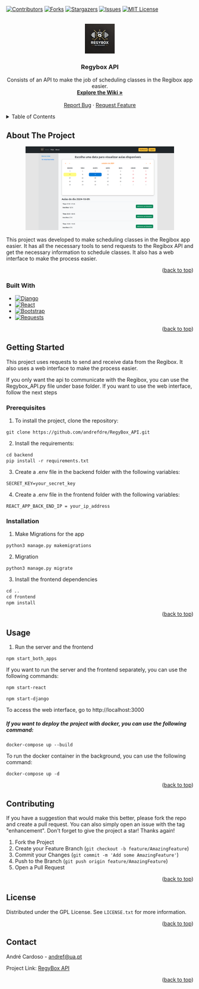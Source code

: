 <!-- Improved compatibility of back to top link: See: https://github.com/othneildrew/Best-README-Template/pull/73 -->
<a name="readme-top"></a>
<!--
*** Thanks for checking out the Best-README-Template. If you have a suggestion
*** that would make this better, please fork the repo and create a pull request
*** or simply open an issue with the tag "enhancement".
*** Don't forget to give the project a star!
*** Thanks again! Now go create something AMAZING! :D
-->



<!-- PROJECT SHIELDS -->
<!--
*** I'm using markdown "reference style" links for readability.
*** Reference links are enclosed in brackets [ ] instead of parentheses ( ).
*** See the bottom of this document for the declaration of the reference variables
*** for contributors-url, forks-url, etc. This is an optional, concise syntax you may use.
*** https://www.markdownguide.org/basic-syntax/#reference-style-links
-->
[![Contributors][contributors-shield]][contributors-url]
[![Forks][forks-shield]][forks-url]
[![Stargazers][stars-shield]][stars-url]
[![Issues][issues-shield]][issues-url]
[![MIT License][license-shield]][license-url]



<!-- PROJECT LOGO -->
<br />
<div align="center">
  <a href="https://github.com/andrefdre/RegyBox_API">
    <img src="Docs/logo.svg" alt="Logo" width="80" height="80">
  </a>

<h3 align="center">Regybox API</h3>

  <p align="center">
    Consists of an API to make the job of scheduling classes in the Regibox app easier.
    <br />
    <a href="https://github.com/andrefdre/RegyBox_API/wiki"><strong>Explore the Wiki »</strong></a>
    <br />
    <br />
    <!-- <a href="https://youtu.be/vULnTanHHmM">View Demo</a>
    · -->
    <a href="https://github.com/andrefdre/RegyBox_API/issues">Report Bug</a>
    ·
    <a href="https://github.com/andrefdre/RegyBox_API/issues">Request Feature</a>
  </p>
</div>



<!-- TABLE OF CONTENTS -->
<details>
  <summary>Table of Contents</summary>
  <ol>
    <li>
      <a href="#about-the-project">About The Project</a>
    </li>
    <li>
      <a href="#getting-started">Getting Started</a>
      <ul>
        <li><a href="#prerequisites">Prerequisites</a></li>
        <li><a href="#installation">Installation</a></li>
      </ul>
    </li>
    <li><a href="#usage">Usage</a></li>
    <li><a href="#contributing">Contributing</a></li>
    <li><a href="#license">License</a></li>
    <li><a href="#contact">Contact</a></li>
    <li><a href="#acknowledgments">Acknowledgments</a></li>
  </ol>
</details>



<!-- ABOUT THE PROJECT -->
## About The Project
<div align="center">
<img  src="Docs/readme_logo.png" alt="Logo" width="400">
</div>

This project was developed to make scheduling  classes in the Regibox app easier. It has all the necessary tools to send requests to the Regibox API and get the necessary information to schedule classes. It also has a web interface to make the process easier.
<p align="right">(<a href="#readme-top">back to top</a>)</p>



### Built With

* [![Django][Django.com]][Django-url]
* [![React][React.js]][React-url]
* [![Bootstrap][Bootstrap.com]][Bootstrap-url]
* [![Requests](https://img.shields.io/badge/Requests-2CA5E0?style=for-the-badge&logo=requests&logoColor=white)](https://docs.python-requests.org/en/master/)

<p align="right">(<a href="#readme-top">back to top</a>)</p>



<!-- GETTING STARTED -->
## Getting Started

This project uses requests to send and receive data from the Regibox. It also uses a web interface to make the process easier.

If you only want the api to communicate with the Regibox, you can use the Regybox_API.py file under base folder. If you want to use the web interface, follow the next steps 

### Prerequisites
1. To install the project, clone the repository:

```
git clone https://github.com/andrefdre/RegyBox_API.git
```

2. Install the requirements:

```
cd backend
pip install -r requirements.txt
```

3. Create a .env file in the backend folder with the following variables:

```
SECRET_KEY=your_secret_key
```

4. Create a .env file in the frontend folder with the following variables:

```
REACT_APP_BACK_END_IP = your_ip_address
```


### Installation

1. Make Migrations for the app

```
python3 manage.py makemigrations
```

2. Migration

```
python3 manage.py migrate
```

3. Install the frontend dependencies

```
cd ..
cd frontend
npm install
```

<p align="right">(<a href="#readme-top">back to top</a>)</p>

<!-- USAGE EXAMPLES -->
## Usage

1. Run the server and the frontend

```
npm start_both_apps
```

If you want to run the server and the frontend separately, you can use the following commands:

```
npm start-react
```

```
npm start-django
```

To access the web interface, go to http://localhost:3000

##### If you want to deploy the project with docker, you can use the following command:

```
docker-compose up --build
```

To run the docker container in the background, you can use the following command:

```
docker-compose up -d
```


<p align="right">(<a href="#readme-top">back to top</a>)</p>

<!-- CONTRIBUTING -->
## Contributing

If you have a suggestion that would make this better, please fork the repo and create a pull request. You can also simply open an issue with the tag "enhancement".
Don't forget to give the project a star! Thanks again!

1. Fork the Project
2. Create your Feature Branch (`git checkout -b feature/AmazingFeature`)
3. Commit your Changes (`git commit -m 'Add some AmazingFeature'`)
4. Push to the Branch (`git push origin feature/AmazingFeature`)
5. Open a Pull Request

<p align="right">(<a href="#readme-top">back to top</a>)</p>



<!-- LICENSE -->
## License

Distributed under the GPL License. See `LICENSE.txt` for more information.

<p align="right">(<a href="#readme-top">back to top</a>)</p>



<!-- CONTACT -->
## Contact

André Cardoso - andref@ua.pt

Project Link: [RegyBox API](https://github.com/andrefdre/RegyBox_API)

<p align="right">(<a href="#readme-top">back to top</a>)</p>


<!-- MARKDOWN LINKS & IMAGES -->
<!-- https://www.markdownguide.org/basic-syntax/#reference-style-links -->
[contributors-shield]: https://img.shields.io/github/contributors/andrefdre/RegyBox_API.svg?style=for-the-badge
[contributors-url]: https://github.com/andrefdre/RegyBox_API/graphs/contributors
[forks-shield]: https://img.shields.io/github/forks/andrefdre/RegyBox_API.svg?style=for-the-badge
[forks-url]: https://github.com/andrefdre/RegyBox_API/network/members
[stars-shield]: https://img.shields.io/github/stars/andrefdre/RegyBox_API.svg?style=for-the-badge
[stars-url]: https://github.com/andrefdre/RegyBox_API/stargazers
[issues-shield]: https://img.shields.io/github/issues/andrefdre/RegyBox_API.svg?style=for-the-badge
[issues-url]: https://github.com/andrefdre/RegyBox_API/issues
[license-shield]: https://img.shields.io/github/license/andrefdre/RegyBox_API.svg?style=for-the-badge
[license-url]: https://github.com/andrefdre/RegyBox_API/blob/master/LICENSE.txt
[product-screenshot]: Docs/logo.svg



[Next.js]: https://img.shields.io/badge/next.js-000000?style=for-the-badge&logo=nextdotjs&logoColor=white
[Next-url]: https://nextjs.org/
[React.js]: https://img.shields.io/badge/React-20232A?style=for-the-badge&logo=react&logoColor=61DAFB
[React-url]: https://reactjs.org/
[Bootstrap.com]: https://img.shields.io/badge/Bootstrap-563D7C?style=for-the-badge&logo=bootstrap&logoColor=white
[Bootstrap-url]: https://getbootstrap.com
[Django.com]: https://img.shields.io/badge/Django-092E20?style=for-the-badge&logo=django&logoColor=white
[Django-url]: https://www.djangoproject.com/